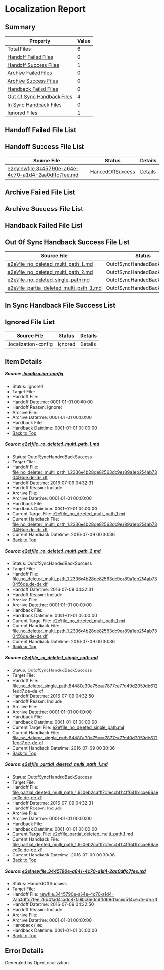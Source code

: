 # <a name='report-top'></a> Localization Report

## Summary
 Property | Value 
 -------- | ----- 
 Total Files | 6
[ Handoff Failed Files ](#handoff-failed-list)| 0
[ Handoff Success Files ](#handoff-success-list)| 1
[ Archive Failed Files ](#archive-failed-list)| 0
[ Archive Success Files ](#archive-success-list)| 0
[ Handback Failed Files ](#handback-failed-list)| 0
[ Out Of Sync Handback Files ](#outofsync-handback-success-list)| 4
[ In Sync Handback Files ](#insync-handback-success-list)| 0
[ Ignored Files ](#ignored-list)| 1

## <a name='handoff-failed-list'></a> Handoff Failed File List

## <a name='handoff-success-list'></a> Handoff Success File List
 Source File | Status | Details 
 ----------- | ------ | ------- 
 [e2e\newfile.3445790e-a64e-4c70-a1d4-2aa0dffc7fee.md](https://github.com/OpenLocalizationTestOrg/oltest/blob/a008dab2f938a4375499b03fff9989249b3948eb/e2e/newfile.3445790e-a64e-4c70-a1d4-2aa0dffc7fee.md) | HandedOffSuccess | [Details](#ff90e544f846eb2f454f1592dfd5361f93c9a9365)

## <a name='archive-failed-list'></a> Archive Failed File List

## <a name='archive-success-list'></a> Archive Success File List

## <a name='handback-failed-list'></a> Handback Failed File List

## <a name='outofsync-handback-success-list'></a> Out Of Sync Handback Success File List
 Source File | Status | Details 
 ----------- | ------ | ------- 
 [e2e\file_no_deleted_multi_path_1.md](https://github.com/OpenLocalizationTestOrg/oltest/blob/25447668f0584c242c207efa5dc910af0f8287d6/e2e/file_no_deleted_multi_path_1.md) | OutofSyncHandedBackSuccess | [Details](#5f04eb0119197edc0ecc48a3fbc99b92d485dc971)
 [e2e\file_no_deleted_multi_path_2.md](https://github.com/OpenLocalizationTestOrg/oltest/blob/a008dab2f938a4375499b03fff9989249b3948eb/e2e/file_no_deleted_multi_path_2.md) | OutofSyncHandedBackSuccess | [Details](#5f04eb0119197edc0ecc48a3fbc99b92d485dc972)
 [e2e\file_no_deleted_single_path.md](https://github.com/OpenLocalizationTestOrg/oltest/blob/a008dab2f938a4375499b03fff9989249b3948eb/e2e/file_no_deleted_single_path.md) | OutofSyncHandedBackSuccess | [Details](#da41c2a288165a81f1e0c3381e1357942e1be3e33)
 [e2e\file_partial_deleted_multi_path_1.md](https://github.com/OpenLocalizationTestOrg/oltest/blob/25447668f0584c242c207efa5dc910af0f8287d6/e2e/file_partial_deleted_multi_path_1.md) | OutofSyncHandedBackSuccess | [Details](#767401f035be255bd577bb87dc5ab8cb00e52efa4)

## <a name='insync-handback-success-list'></a> In Sync Handback File Success List

## <a name='ignored-list'></a> Ignored File List
 Source File | Status | Details 
 ----------- | ------ | ------- 
 [.localization-config](https://github.com/OpenLocalizationTestOrg/oltest/blob/a008dab2f938a4375499b03fff9989249b3948eb/.localization-config) | Ignored | [Details](#3d4f252ac210baf56311d7e97dcc2db10974dbd20)

## Item Details
##### <a name='3d4f252ac210baf56311d7e97dcc2db10974dbd20'></a> Source: [.localization-config](https://github.com/OpenLocalizationTestOrg/oltest/blob/a008dab2f938a4375499b03fff9989249b3948eb/.localization-config)
* Status: Ignored
* Target File: 
* Handoff File: 
* Handoff Datetime: 0001-01-01 00:00:00
* Handoff Reason: Ignored
* Archive File: 
* Archive Datetime: 0001-01-01 00:00:00
* Handback File: 
* Handback Datetime: 0001-01-01 00:00:00
* [Back to Top](#report-top)

##### <a name='5f04eb0119197edc0ecc48a3fbc99b92d485dc971'></a> Source: [e2e\file_no_deleted_multi_path_1.md](https://github.com/OpenLocalizationTestOrg/oltest/blob/25447668f0584c242c207efa5dc910af0f8287d6/e2e/file_no_deleted_multi_path_1.md)
* Status: OutofSyncHandedBackSuccess
* Target File: 
* Handoff File: [file_no_deleted_multi_path_1.2336e4b28de82563dc9ea89a1eb254ab730456de.de-de.xlf](https://github.com/OpenLocalizationTestOrg/olhandoff-e2e/blob/7548a972bee95ca53a51c2384b66d11d641723e5/ol-handoff/OpenLocalizationTestOrg/oltest-dede-fly/ci/mt/file_no_deleted_multi_path_1.2336e4b28de82563dc9ea89a1eb254ab730456de.de-de.xlf)
* Handoff Datetime: 2016-07-09 04:32:31
* Handoff Reason: Include
* Archive File: 
* Archive Datetime: 0001-01-01 00:00:00
* Handback File: 
* Handback Datetime: 0001-01-01 00:00:00
* Current Target File: [e2e\file_no_deleted_multi_path_1.md](https://github.com/OpenLocalizationTestOrg/oltest-dede-fly/blob/37a4778d295933d1b079ecd89bc64c9d0b4665f6/e2e/file_no_deleted_multi_path_1.md)
* Current Handback File: [file_no_deleted_multi_path_1.2336e4b28de82563dc9ea89a1eb254ab730456de.de-de.xlf](https://github.com/OpenLocalizationTestOrg/olhandback-e2e/blob/c4b15a093ac503f16ae794c0be5c78946e59740e/ol-handback/OpenLocalizationTestOrg/oltest-dede-fly/ci/mt/file_no_deleted_multi_path_1.2336e4b28de82563dc9ea89a1eb254ab730456de.de-de.xlf)
* Current Handback Datetime: 2016-07-09 00:30:36
* [Back to Top](#report-top)

##### <a name='5f04eb0119197edc0ecc48a3fbc99b92d485dc972'></a> Source: [e2e\file_no_deleted_multi_path_2.md](https://github.com/OpenLocalizationTestOrg/oltest/blob/a008dab2f938a4375499b03fff9989249b3948eb/e2e/file_no_deleted_multi_path_2.md)
* Status: OutofSyncHandedBackSuccess
* Target File: 
* Handoff File: [file_no_deleted_multi_path_1.2336e4b28de82563dc9ea89a1eb254ab730456de.de-de.xlf](https://github.com/OpenLocalizationTestOrg/olhandoff-e2e/blob/7548a972bee95ca53a51c2384b66d11d641723e5/ol-handoff/OpenLocalizationTestOrg/oltest-dede-fly/ci/mt/file_no_deleted_multi_path_1.2336e4b28de82563dc9ea89a1eb254ab730456de.de-de.xlf)
* Handoff Datetime: 2016-07-09 04:32:31
* Handoff Reason: Include
* Archive File: 
* Archive Datetime: 0001-01-01 00:00:00
* Handback File: 
* Handback Datetime: 0001-01-01 00:00:00
* Current Target File: [e2e\file_no_deleted_multi_path_1.md](https://github.com/OpenLocalizationTestOrg/oltest-dede-fly/blob/37a4778d295933d1b079ecd89bc64c9d0b4665f6/e2e/file_no_deleted_multi_path_1.md)
* Current Handback File: [file_no_deleted_multi_path_1.2336e4b28de82563dc9ea89a1eb254ab730456de.de-de.xlf](https://github.com/OpenLocalizationTestOrg/olhandback-e2e/blob/c4b15a093ac503f16ae794c0be5c78946e59740e/ol-handback/OpenLocalizationTestOrg/oltest-dede-fly/ci/mt/file_no_deleted_multi_path_1.2336e4b28de82563dc9ea89a1eb254ab730456de.de-de.xlf)
* Current Handback Datetime: 2016-07-09 00:30:36
* [Back to Top](#report-top)

##### <a name='da41c2a288165a81f1e0c3381e1357942e1be3e33'></a> Source: [e2e\file_no_deleted_single_path.md](https://github.com/OpenLocalizationTestOrg/oltest/blob/a008dab2f938a4375499b03fff9989249b3948eb/e2e/file_no_deleted_single_path.md)
* Status: OutofSyncHandedBackSuccess
* Target File: 
* Handoff File: [file_no_deleted_single_path.84480e30a75eaa7877ca77d49d2059db6121edd7.de-de.xlf](https://github.com/OpenLocalizationTestOrg/olhandoff-e2e/blob/21314f04943b8e3126e8fff6f670ac4cf1088ce4/ol-handoff/OpenLocalizationTestOrg/oltest-dede-fly/ci/mt/file_no_deleted_single_path.84480e30a75eaa7877ca77d49d2059db6121edd7.de-de.xlf)
* Handoff Datetime: 2016-07-09 04:32:50
* Handoff Reason: Include
* Archive File: 
* Archive Datetime: 0001-01-01 00:00:00
* Handback File: 
* Handback Datetime: 0001-01-01 00:00:00
* Current Target File: [e2e\file_no_deleted_single_path.md](https://github.com/OpenLocalizationTestOrg/oltest-dede-fly/blob/37a4778d295933d1b079ecd89bc64c9d0b4665f6/e2e/file_no_deleted_single_path.md)
* Current Handback File: [file_no_deleted_single_path.84480e30a75eaa7877ca77d49d2059db6121edd7.de-de.xlf](https://github.com/OpenLocalizationTestOrg/olhandback-e2e/blob/c4b15a093ac503f16ae794c0be5c78946e59740e/ol-handback/OpenLocalizationTestOrg/oltest-dede-fly/ci/mt/file_no_deleted_single_path.84480e30a75eaa7877ca77d49d2059db6121edd7.de-de.xlf)
* Current Handback Datetime: 2016-07-09 00:30:36
* [Back to Top](#report-top)

##### <a name='767401f035be255bd577bb87dc5ab8cb00e52efa4'></a> Source: [e2e\file_partial_deleted_multi_path_1.md](https://github.com/OpenLocalizationTestOrg/oltest/blob/25447668f0584c242c207efa5dc910af0f8287d6/e2e/file_partial_deleted_multi_path_1.md)
* Status: OutofSyncHandedBackSuccess
* Target File: 
* Handoff File: [file_partial_deleted_multi_path_1.950eb2cafff7c1eccbf1f4ff641b1cbe66aecd0c.de-de.xlf](https://github.com/OpenLocalizationTestOrg/olhandoff-e2e/blob/7548a972bee95ca53a51c2384b66d11d641723e5/ol-handoff/OpenLocalizationTestOrg/oltest-dede-fly/ci/mt/file_partial_deleted_multi_path_1.950eb2cafff7c1eccbf1f4ff641b1cbe66aecd0c.de-de.xlf)
* Handoff Datetime: 2016-07-09 04:32:31
* Handoff Reason: Include
* Archive File: 
* Archive Datetime: 0001-01-01 00:00:00
* Handback File: 
* Handback Datetime: 0001-01-01 00:00:00
* Current Target File: [e2e\file_partial_deleted_multi_path_1.md](https://github.com/OpenLocalizationTestOrg/oltest-dede-fly/blob/37a4778d295933d1b079ecd89bc64c9d0b4665f6/e2e/file_partial_deleted_multi_path_1.md)
* Current Handback File: [file_partial_deleted_multi_path_1.950eb2cafff7c1eccbf1f4ff641b1cbe66aecd0c.de-de.xlf](https://github.com/OpenLocalizationTestOrg/olhandback-e2e/blob/c4b15a093ac503f16ae794c0be5c78946e59740e/ol-handback/OpenLocalizationTestOrg/oltest-dede-fly/ci/mt/file_partial_deleted_multi_path_1.950eb2cafff7c1eccbf1f4ff641b1cbe66aecd0c.de-de.xlf)
* Current Handback Datetime: 2016-07-09 00:30:36
* [Back to Top](#report-top)

##### <a name='ff90e544f846eb2f454f1592dfd5361f93c9a9365'></a> Source: [e2e\newfile.3445790e-a64e-4c70-a1d4-2aa0dffc7fee.md](https://github.com/OpenLocalizationTestOrg/oltest/blob/a008dab2f938a4375499b03fff9989249b3948eb/e2e/newfile.3445790e-a64e-4c70-a1d4-2aa0dffc7fee.md)
* Status: HandedOffSuccess
* Target File: 
* Handoff File: [newfile.3445790e-a64e-4c70-a1d4-2aa0dffc7fee.26b41ad4cadc87fa90c6e0c6f1d69d1aced514ce.de-de.xlf](https://github.com/OpenLocalizationTestOrg/olhandoff-e2e/blob/21314f04943b8e3126e8fff6f670ac4cf1088ce4/ol-handoff/OpenLocalizationTestOrg/oltest-dede-fly/ci/mt/newfile.3445790e-a64e-4c70-a1d4-2aa0dffc7fee.26b41ad4cadc87fa90c6e0c6f1d69d1aced514ce.de-de.xlf)
* Handoff Datetime: 2016-07-09 04:32:50
* Handoff Reason: Include
* Archive File: 
* Archive Datetime: 0001-01-01 00:00:00
* Handback File: 
* Handback Datetime: 0001-01-01 00:00:00
* [Back to Top](#report-top)


## Error Details

Generated by OpenLocalization.
